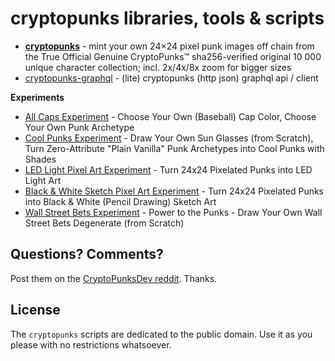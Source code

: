 # cryptopunks libraries, tools & scripts

- [**cryptopunks**](cryptopunks) - mint your own 24×24 pixel punk images off chain from the True Official Genuine CryptoPunks™ sha256-verified original 10 000 unique character collection; incl. 2x/4x/8x zoom for bigger sizes
- [cryptopunks-graphql](cryptopunks-graphql) - (lite) cryptopunks (http json) graphql api / client


**Experiments**

- [All Caps Experiment](caps) - Choose Your Own (Baseball) Cap Color, Choose Your Own Punk Archetype
- [Cool Punks Experiment](coolpunks) - Draw Your Own Sun Glasses (from Scratch), Turn Zero-Attribute "Plain Vanilla" Punk Archetypes into Cool Punks with Shades
- [LED Light Pixel Art Experiment](led) -  Turn 24x24 Pixelated Punks into LED Light Art
- [Black & White Sketch Pixel Art Experiment](sketches) - Turn 24x24 Pixelated Punks into Black & White (Pencil Drawing) Sketch Art
- [Wall Street Bets Experiment](wallstreetbets) - Power to the Punks - Draw Your Own Wall Street Bets Degenerate (from Scratch)




## Questions? Comments?

Post them on the [CryptoPunksDev reddit](https://old.reddit.com/r/CryptoPunksDev). Thanks.


## License

The `cryptopunks` scripts are dedicated to the public domain.
Use it as you please with no restrictions whatsoever.


